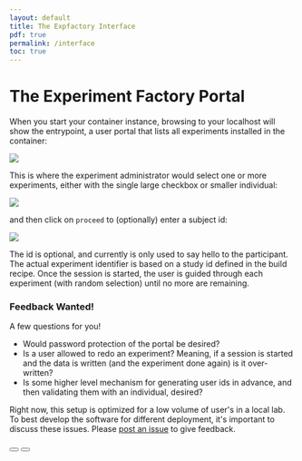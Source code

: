 ```yaml
---
layout: default
title: The Expfactory Interface
pdf: true
permalink: /interface
toc: true
---
```


# The Experiment Factory Portal
When you start your container instance, browsing to your localhost will show the entrypoint, a user portal that lists all experiments installed in the container:

<div>
    <img src="/expfactory/img/generate/portal.png"><br>
</div>

This is where the experiment administrator would select one or more experiments, either with the single large checkbox or smaller individual:

<div>
    <img src="/expfactory/img/generate/selected.png"><br>
</div>

and then click on `proceed` to (optionally) enter a subject id:

<div>
    <img src="/expfactory/img/generate/proceed.png"><br>
</div>

The id is optional, and currently is only used to say hello to the participant. The actual experiment identifier is based on a study id defined in the build recipe. Once the session is started, the user is guided through each experiment (with random selection) until no more are remaining.

### Feedback Wanted!
A few questions for you!

 - Would password protection of the portal be desired?
 - Is a user allowed to redo an experiment? Meaning, if a session is started and the data is written (and the experiment done again) is it over-written? 
 - Is some higher level mechanism for generating user ids in advance, and then validating them with an individual, desired?

Right now, this setup is optimized for a low volume of user's in a local lab. To best develop the software for different deployment, it's important to discuss these issues. Please [post an issue](https://www.github.com/expfactory/expfactory/issues) to give feedback.

<div>
    <a href="/expfactory/"><button class="previous-button btn btn-primary"><i class="fa fa-chevron-left"></i> </button></a>
    <a href="/expfactory/usage.html"><button class="next-button btn btn-primary"><i class="fa fa-chevron-right"></i> </button></a>
</div><br>
